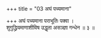 +++
title = "03 अघं पच्यमाना"

+++
अघं पच्यमाना पराभूतिः पक्वा ।  
शुगुद्ध्रियमाणाशीविष उद्धृता असञ्ज्ञा गन्धेन ॥ ३ ॥